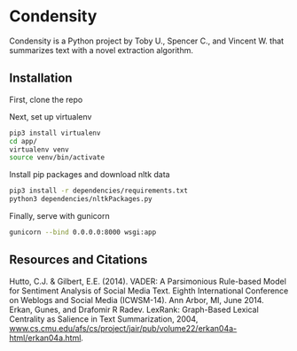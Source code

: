# Condensity

Condensity is a Python project by Toby U., Spencer C., and Vincent W. that summarizes text with a novel extraction algorithm.

## Installation
First, clone the repo

Next, set up virtualenv
```bash
pip3 install virtualenv
cd app/
virtualenv venv
source venv/bin/activate
```
Install pip packages and download nltk data
```bash
pip3 install -r dependencies/requirements.txt
python3 dependencies/nltkPackages.py
```
Finally, serve with gunicorn
```bash
gunicorn --bind 0.0.0.0:8000 wsgi:app
```
## Resources and Citations
Hutto, C.J. & Gilbert, E.E. (2014). VADER: A Parsimonious Rule-based Model for Sentiment Analysis of Social Media Text. Eighth International Conference on Weblogs and Social Media (ICWSM-14). Ann Arbor, MI, June 2014.
Erkan, Gunes, and Drafomir R Radev. LexRank: Graph-Based Lexical Centrality as Salience in Text Summarization, 2004, www.cs.cmu.edu/afs/cs/project/jair/pub/volume22/erkan04a-html/erkan04a.html.
